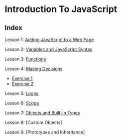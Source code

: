 # Introduction To JavaScript

## Index
Lesson 1: [Adding JavaScript to a Web Page](https://github.com/karan-cheema/JavaScript-A-Jeremy-McPeak-Book/tree/main/Introduction%20To%20JavaScript/Lesson%201)

Lesson 2: [Variables and JavaScript Syntax](https://github.com/karan-cheema/JavaScript-A-Jeremy-McPeak-Book/tree/main/Introduction%20To%20JavaScript/Lesson%202)

Lesson 3: [Functions](https://github.com/karan-cheema/JavaScript-A-Jeremy-McPeak-Book/tree/main/Introduction%20To%20JavaScript/Lesson%203)

Lesson 4: [Making Decisions](https://github.com/karan-cheema/JavaScript-A-Jeremy-McPeak-Book/tree/main/Introduction%20To%20JavaScript/Lesson%204)
   - [Exercise 1](https://github.com/karan-cheema/JavaScript-A-Jeremy-McPeak-Book/tree/main/Introduction%20To%20JavaScript/Lesson%204/Sample%201)
   - [Exercise 2](https://github.com/karan-cheema/JavaScript-A-Jeremy-McPeak-Book/tree/main/Introduction%20To%20JavaScript/Lesson%204/Sample%202)

Lesson 5: [Loops](https://github.com/karan-cheema/JavaScript-A-Jeremy-McPeak-Book/tree/main/Introduction%20To%20JavaScript/Lesson%205)

Lesson 6: [Scope](https://github.com/karan-cheema/JavaScript-A-Jeremy-McPeak-Book/tree/main/Introduction%20To%20JavaScript/Lesson%206)

Lesson 7: [Objects and Built-In Types](https://github.com/karan-cheema/JavaScript-A-Jeremy-McPeak-Book/tree/main/Introduction%20To%20JavaScript/Lesson%207)

Lesson 8: [Custom Objects]

Lesson 9: [Prototypes and Inheritance]
